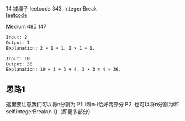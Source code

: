 14 减绳子
leetcode
343. Integer Break  
[leetcode](https://leetcode.com/problems/integer-break/description/)


Medium
485
147

```html
Input: 2
Output: 1
Explanation: 2 = 1 + 1, 1 × 1 = 1.

Input: 10
Output: 36
Explanation: 10 = 3 + 3 + 4, 3 × 3 × 4 = 36.
```
 
 ## 思路1
 这里要注意我们可以将n分割为
   P1: i和n-i恰好两部分
   P2: 也可以将n分割为i和self.integerBreak(n-i)（即更多部分）